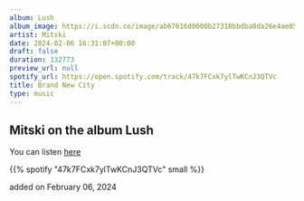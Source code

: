 ```yaml
---
album: Lush
album_image: https://i.scdn.co/image/ab67616d0000b27318bbdba0da26e4ae050fb1b8
artist: Mitski
date: 2024-02-06 16:31:07+00:00
draft: false
duration: 132773
preview_url: null
spotify_url: https://open.spotify.com/track/47k7FCxk7ylTwKCnJ3QTVc
title: Brand New City
type: music
---
```



## Mitski on the album Lush

You can listen [here](https://open.spotify.com/track/47k7FCxk7ylTwKCnJ3QTVc)

{{% spotify "47k7FCxk7ylTwKCnJ3QTVc" small %}}

added on February 06, 2024